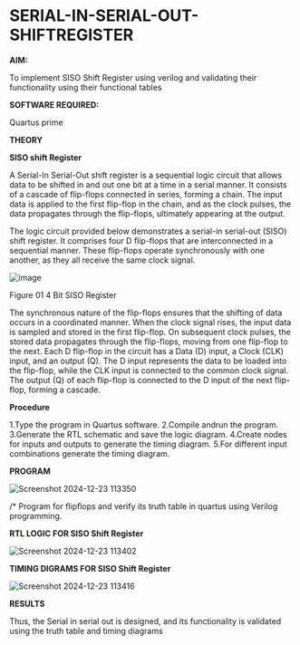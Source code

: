 # SERIAL-IN-SERIAL-OUT-SHIFTREGISTER

**AIM:**

To implement  SISO Shift Register using verilog and validating their functionality using their functional tables

**SOFTWARE REQUIRED:**

Quartus prime

**THEORY**

**SISO shift Register**

A Serial-In Serial-Out shift register is a sequential logic circuit that allows data to be shifted in and out one bit at a time in a serial manner. It consists of a cascade of flip-flops connected in series, forming a chain. The input data is applied to the first flip-flop in the chain, and as the clock pulses, the data propagates through the flip-flops, ultimately appearing at the output.

The logic circuit provided below demonstrates a serial-in serial-out (SISO) shift register. It comprises four D flip-flops that are interconnected in a sequential manner. These flip-flops operate synchronously with one another, as they all receive the same clock signal.

![image](https://github.com/naavaneetha/SERIAL-IN-SERIAL-OUT-SHIFTREGISTER/assets/154305477/e81c4072-37f9-46c6-8145-566764b74c3a)

Figure 01 4 Bit SISO Register

The synchronous nature of the flip-flops ensures that the shifting of data occurs in a coordinated manner. When the clock signal rises, the input data is sampled and stored in the first flip-flop. On subsequent clock pulses, the stored data propagates through the flip-flops, moving from one flip-flop to the next.
Each D flip-flop in the circuit has a Data (D) input, a Clock (CLK) input, and an output (Q). The D input represents the data to be loaded into the flip-flop, while the CLK input is connected to the common clock signal. The output (Q) of each flip-flop is connected to the D input of the next flip-flop, forming a cascade.

**Procedure**

1.Type the program in Quartus software.
2.Compile andrun the program.
3.Generate the RTL schematic and save the logic diagram.
4.Create nodes for inputs and outputs to generate the timing diagram.
5.For different input combinations generate the timing diagram.



**PROGRAM**

![Screenshot 2024-12-23 113350](https://github.com/user-attachments/assets/66dbdfa2-5c08-4fa2-b92b-fcb7260bb511)


/* Program for flipflops and verify its truth table in quartus using Verilog programming.


**RTL LOGIC FOR SISO Shift Register**

![Screenshot 2024-12-23 113402](https://github.com/user-attachments/assets/2ebd6851-5856-4cfd-84dc-b2f1e47e3507)


**TIMING DIGRAMS FOR SISO Shift Register**

![Screenshot 2024-12-23 113416](https://github.com/user-attachments/assets/1127ada1-bb7e-4fee-88fc-69bf784216af)


**RESULTS**

Thus, the Serial in serial out is designed, and its functionality is validated using the
truth table and timing diagrams
